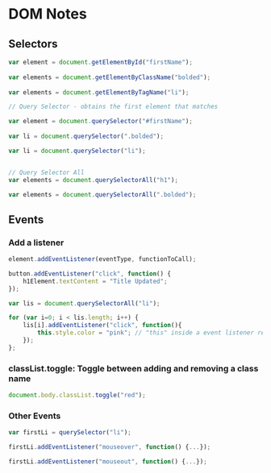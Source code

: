 # DOM Notes

## Selectors

```javascript
var element = document.getElementById("firstName");
	
var elements = document.getElementByClassName("bolded");
	
var elements = document.getElementByTagName("li");

// Query Selector - obtains the first element that matches

var element = document.querySelector("#firstName");
	
var li = document.querySelector(".bolded");

var li = document.querySelector("li");


// Query Selector All
var elements = document.querySelectorAll("h1");

var elements = document.querySelectorAll(".bolded");

```

## Events

### Add a listener

```javascript
element.addEventListener(eventType, functionToCall);

button.addEventListener("click", function() {
	h1Element.textContent = "Title Updated";
});

var lis = document.querySelectorAll("li");

for (var i=0; i < lis.length; i++) {
	lis[i].addEventListener("click", function(){
		this.style.color = "pink"; // "this" inside a event listener refers to the item/element trigering it on
	});
};
```

### classList.toggle: Toggle between adding and removing a class name
```javascript
document.body.classList.toggle("red");
```

### Other Events
```javascript
var firstLi = querySelector("li");

firstLi.addEventListener("mouseover", function() {...});

firstLi.addEventListener("mouseout", function() {...});
```